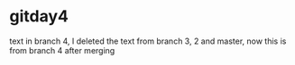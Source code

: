 # gitday4


text in branch 4, I deleted the text from branch 3, 2 and master, now this is from branch 4 after merging

